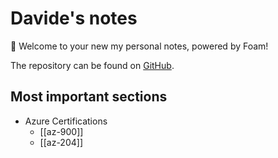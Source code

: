 # Davide's notes

👋 Welcome to your new my personal notes, powered by Foam!

The repository can be found on [GitHub](https://github.com/bellons91/personal-notes).

## Most important sections

- Azure Certifications
  - [[az-900]]
  - [[az-204]]
